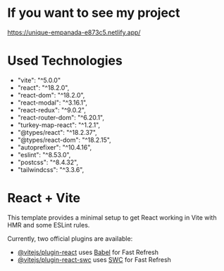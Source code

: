 # If you want to see my project
https://unique-empanada-e873c5.netlify.app/

# Used Technologies
- "vite": "^5.0.0"
- "react": "^18.2.0",
- "react-dom": "^18.2.0",
- "react-modal": "^3.16.1",
- "react-redux": "^9.0.2",
- "react-router-dom": "^6.20.1",
- "turkey-map-react": "^1.2.1",
- "@types/react": "^18.2.37",
- "@types/react-dom": "^18.2.15",
- "autoprefixer": "^10.4.16",
- "eslint": "^8.53.0",
- "postcss": "^8.4.32",
- "tailwindcss": "^3.3.6",



# React + Vite

This template provides a minimal setup to get React working in Vite with HMR and some ESLint rules.

Currently, two official plugins are available:

- [@vitejs/plugin-react](https://github.com/vitejs/vite-plugin-react/blob/main/packages/plugin-react/README.md) uses [Babel](https://babeljs.io/) for Fast Refresh
- [@vitejs/plugin-react-swc](https://github.com/vitejs/vite-plugin-react-swc) uses [SWC](https://swc.rs/) for Fast Refresh
